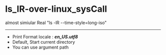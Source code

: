 # ls_lR-over-linux_sysCall

almost simiular Real "ls -lR --time-style=long-iso"

---------------------------------------
* Print Format locale : ***en_US.utf8*** 
* Default, Start current directory
* You can use argument path

